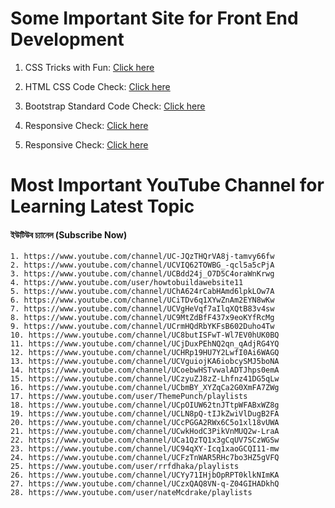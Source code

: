 # Some Important Site for Front End Development

1. CSS Tricks with Fun: [Click here](https://cssbd.fun/)

2. HTML CSS Code Check: [Click here](http://validator.w3.org/check)

3. Bootstrap Standard Code Check: [Click here](https://bootlink.com/)

4. Responsive Check: [Click here](http://responsivedesignchecker.com/)

5. Responsive Check: [Click here](https://material.io/resources/resizer/)

# Most Important YouTube Channel for Learning Latest Topic
#### ইউটিউব চ্যানেল (Subscribe Now)
```
1. https://www.youtube.com/channel/UC-JQzTHQrVA8j-tamvy66fw
2. https://www.youtube.com/channel/UCVIQ62TOWBG_-qcl5a5cPjA
3. https://www.youtube.com/channel/UCBdd24j_O7D5C4oraWnKrwg
4. https://www.youtube.com/user/howtobuildawebsite11
5. https://www.youtube.com/channel/UChA624rCabHAmd6lpkLOw7A
6. https://www.youtube.com/channel/UCiTDv6q1XYwZnAm2EYN8wKw
7. https://www.youtube.com/channel/UCVgHeVqf7aIlqXQtB83v4sw
8. https://www.youtube.com/channel/UC9MtZdBfF437x9eoKYfRcMg
9. https://www.youtube.com/channel/UCrmHQdRbYKFsB602Duho4Tw
10. https://www.youtube.com/channel/UC8butISFwT-Wl7EV0hUK0BQ
11. https://www.youtube.com/channel/UCjDuxPEhNQ2qn_qAdjRG4YQ
12. https://www.youtube.com/channel/UCHRp19HU7Y2LwfI0Ai6WAGQ
13. https://www.youtube.com/channel/UCVguiojKA6iobcySMJ5boNA
14. https://www.youtube.com/channel/UCoebwHSTvwalADTJhps0emA
15. https://www.youtube.com/channel/UCzyuZJ8zZ-Lhfnz41DG5qLw
16. https://www.youtube.com/channel/UCbmBY_XYZqCa2G0XmFA7ZWg
17. https://www.youtube.com/user/ThemePunch/playlists
18. https://www.youtube.com/channel/UCpOIUW62tnJTtpWFABxWZ8g
19. https://www.youtube.com/channel/UCLN8pQ-tIJkZwiVlDugB2FA
20. https://www.youtube.com/channel/UCcPGGA2RWx6C5o1xl18vUWA
21. https://www.youtube.com/channel/UCwkHodC3PikVnMUQ2w-LraA
22. https://www.youtube.com/channel/UCa1QzTQ1x3gCqUV7SCzWGSw
23. https://www.youtube.com/channel/UC94qXY-Icq1xaoGCQI11-mw
24. https://www.youtube.com/channel/UCFzTnWAR5RHc7bo3HZ5gVFQ
25. https://www.youtube.com/user/rrfdhaka/playlists
26. https://www.youtube.com/channel/UCYy71IHjbOpRPT0klkNImKA
27. https://www.youtube.com/channel/UCzxQAQ8VN-q-Z04GIHADkhQ
28. https://www.youtube.com/user/nateMcdrake/playlists
```
